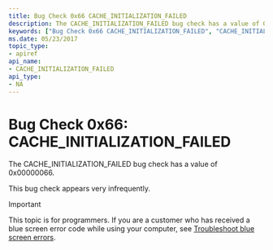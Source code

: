 ```yaml
---
title: Bug Check 0x66 CACHE_INITIALIZATION_FAILED
description: The CACHE_INITIALIZATION_FAILED bug check has a value of 0x00000066.This bug check appears very infrequently.
keywords: ["Bug Check 0x66 CACHE_INITIALIZATION_FAILED", "CACHE_INITIALIZATION_FAILED"]
ms.date: 05/23/2017
topic_type:
- apiref
api_name:
- CACHE_INITIALIZATION_FAILED
api_type:
- NA
---
```


# Bug Check 0x66: CACHE\_INITIALIZATION\_FAILED


The CACHE\_INITIALIZATION\_FAILED bug check has a value of 0x00000066.

This bug check appears very infrequently.

> [!IMPORTANT]
> This topic is for programmers. If you are a customer who has received a blue screen error code while using your computer, see [Troubleshoot blue screen errors](https://www.windows.com/stopcode).


 

 




